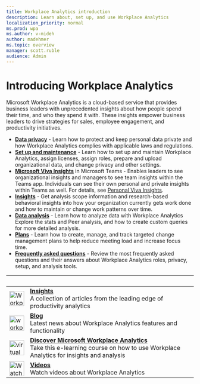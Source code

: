 ```yaml
---
title: Workplace Analytics introduction
description: Learn about, set up, and use Workplace Analytics
localization_priority: normal 
ms.prod: wpa
ms.author: v-mideh
author: madehmer
ms.topic: overview
manager: scott.ruble
audience: Admin
---
```

# Introducing Workplace Analytics

Microsoft Workplace Analytics is a cloud-based service that provides business leaders with unprecedented insights about how people spend their time, and who they spend it with. These insights empower business leaders to drive strategies for sales, employee engagement, and productivity initiatives.

* [**Data privacy**](../WorkplaceAnalytics/privacy/data-protection-intro.md) - Learn how to protect and keep personal data private and how Workplace Analytics complies with applicable laws and regulations.
* [**Set up and maintenance**](../WorkplaceAnalytics/setup/set-up-workplace-analytics.md) - Learn how to set up and maintain Workplace Analytics, assign licenses, assign roles, prepare and upload organizational data, and change privacy and other settings.
* [**Microsoft Viva Insights**](../WorkplaceAnalytics/use/viva-insights-intro.md) in Microsoft Teams - Enables leaders to see organizational insights and managers to see team insights within the Teams app. Individuals can see their own personal and private insights within Teams as well. For details, see [Personal Viva Insights](/insights/teams-app).
* [**Insights**](../WorkplaceAnalytics/use/insights.md) - Get analysis scope information and research-based behavioral insights into how your organization currently gets work done and how to maintain or change work patterns over time.
* [**Data analysis**](../WorkplaceAnalytics/Overview/get-started.md) - Learn how to analyze data with Workplace Analytics Explore the stats and Peer analysis, and how to create custom queries for more detailed analysis.
* [**Plans**](../WorkplaceAnalytics/tutorials/solutionsv2-intro.md) - Learn how to create, manage, and track targeted change management plans to help reduce meeting load and increase focus time.
* [**Frequently asked questions**](../WorkplaceAnalytics/use/faq.md) - Review the most frequently asked questions and their answers about Workplace Analytics roles, privacy, setup, and analysis tools.

|  &nbsp;       | &nbsp;        |
| ------------- | ------------- |
| <img src="https://docs.microsoft.com/media/common/i_progressive.svg" alt="Workplace Analytics Insights" width="40 px" height="40 px"> | [**Insights**](https://insights.office.com)<br>A collection of articles from the leading edge of productivity analytics |
| <img src="https://docs.microsoft.com/media/common/i_blog.svg" alt="workplace analytics blog icon" width="40 px" height="40 px"> | [**Blog**](https://techcommunity.microsoft.com/t5/Office-365-Analytics-Blog/bg-p/Office365AnalyticsBlog)<br>Latest news about Workplace Analytics features and functionality |
| <img src="https://docs.microsoft.com/media/common/i_virtual-training.svg" alt="virtual training for workplace analytics" width="40 px" height="40 px"> | [**Discover Microsoft Workplace Analytics**](/learn/modules/workplace-analytics-discover/)<br>Take this e-learning course on how to use Workplace Analytics for insights and analysis |
| <img src="https://docs.microsoft.com/media/common/i_video.svg" alt="Watch videos about Workplace Analytics" width="40 px" height="40 px"> | [**Videos**](~/overview/videos.md)<br>Watch videos about Workplace Analytics |